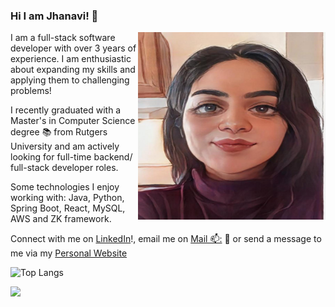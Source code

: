 ### Hi I am Jhanavi! 👋

<img align="right"  height = "300" width="300" src="https://github.com/jhanaviB/jhanaviB/blob/main/Picture.png?raw=true">

<!--
**jhanaviB/jhanaviB** is a ✨ _special_ ✨ repository because its `README.md` (this file) appears on your GitHub profile.

Here are some ideas to get you started:

- 🔭 I’m currently working on ...
- 🌱 I’m currently learning ...
- 👯 I’m looking to collaborate on ...
- 🤔 I’m looking for help with ...
- 💬 Ask me about ...
- 📫 How to reach me: ...
- 😄 Pronouns: ...
- ⚡ Fun fact: ...
-->
I am a full-stack software developer with over 3 years of experience. I am enthusiastic about expanding my skills and applying them to challenging problems!

I recently graduated with a Master's in Computer Science degree :books: from Rutgers University and am actively looking for full-time backend/ full-stack developer roles.

Some technologies I enjoy working with: Java, Python, Spring Boot, React, MySQL, AWS and ZK framework.

Connect with me on <a href="https://www.linkedin.com/in/jhanavibehl/">LinkedIn</a>!, email me on <a href="mailto:jhanavibehl@gmail.com">Mail 📫:</a> :girl:
or send a message to me via my <a href="https://jhanavib.github.io/portfolio/"> Personal Website </a>

![Top Langs](https://github-readme-stats.vercel.app/api/top-langs/?username=jhanaviB&hide_progress=true)


![](https://komarev.com/ghpvc/?username=jhanaviB&color=green)

